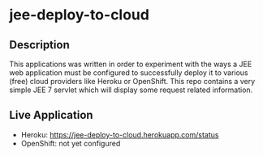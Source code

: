 jee-deploy-to-cloud
=

Description
--
This applications was written in order to experiment with the ways a JEE web application must be configured to successfully deploy it to various (free) cloud providers like Heroku or OpenShift.
This repo contains a very simple JEE 7 servlet which will display some request related information.

Live Application
--
* Heroku: https://jee-deploy-to-cloud.herokuapp.com/status
* OpenShift: not yet configured
